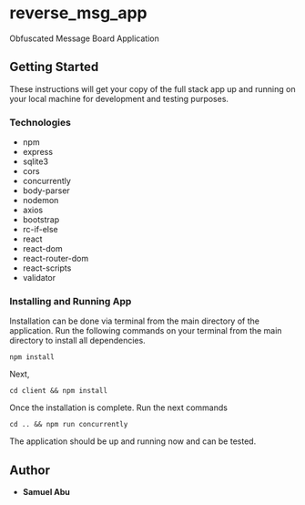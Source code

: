 # reverse_msg_app

Obfuscated Message Board Application

## Getting Started

These instructions will get your copy of the full stack app up and running on your local machine for development and testing purposes.

### Technologies

* npm
* express
* sqlite3
* cors
* concurrently
* body-parser 
* nodemon
* axios
* bootstrap
* rc-if-else
* react
* react-dom
* react-router-dom
* react-scripts
* validator


### Installing and Running App

Installation can be done via terminal from the main directory of the application.
Run the following commands on your terminal from the main directory to install all dependencies.

```
npm install
```

Next,

```
cd client && npm install
```

Once the installation is complete. Run the next commands

```
cd .. && npm run concurrently
``` 

The application should be up and running now and can be tested.


## Author

* **Samuel Abu** 


